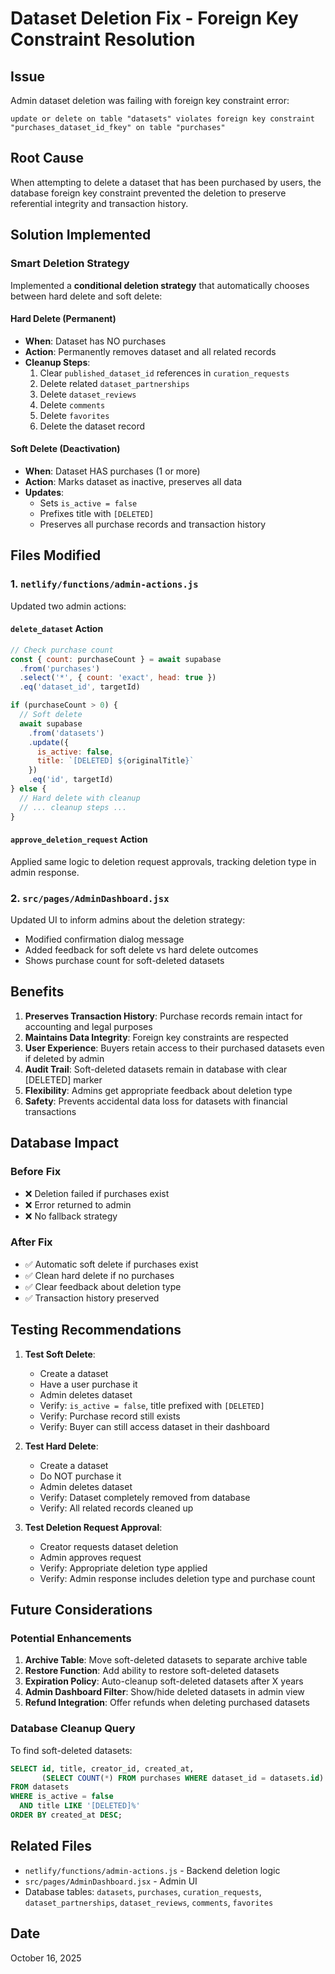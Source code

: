# Dataset Deletion Fix - Foreign Key Constraint Resolution

## Issue
Admin dataset deletion was failing with foreign key constraint error:
```
update or delete on table "datasets" violates foreign key constraint 
"purchases_dataset_id_fkey" on table "purchases"
```

## Root Cause
When attempting to delete a dataset that has been purchased by users, the database foreign key constraint prevented the deletion to preserve referential integrity and transaction history.

## Solution Implemented

### Smart Deletion Strategy
Implemented a **conditional deletion strategy** that automatically chooses between hard delete and soft delete:

#### Hard Delete (Permanent)
- **When**: Dataset has NO purchases
- **Action**: Permanently removes dataset and all related records
- **Cleanup Steps**:
  1. Clear `published_dataset_id` references in `curation_requests`
  2. Delete related `dataset_partnerships`
  3. Delete `dataset_reviews`
  4. Delete `comments`
  5. Delete `favorites`
  6. Delete the dataset record

#### Soft Delete (Deactivation)
- **When**: Dataset HAS purchases (1 or more)
- **Action**: Marks dataset as inactive, preserves all data
- **Updates**:
  - Sets `is_active = false`
  - Prefixes title with `[DELETED]`
  - Preserves all purchase records and transaction history

## Files Modified

### 1. `netlify/functions/admin-actions.js`
Updated two admin actions:

#### `delete_dataset` Action
```javascript
// Check purchase count
const { count: purchaseCount } = await supabase
  .from('purchases')
  .select('*', { count: 'exact', head: true })
  .eq('dataset_id', targetId)

if (purchaseCount > 0) {
  // Soft delete
  await supabase
    .from('datasets')
    .update({ 
      is_active: false,
      title: `[DELETED] ${originalTitle}`
    })
    .eq('id', targetId)
} else {
  // Hard delete with cleanup
  // ... cleanup steps ...
}
```

#### `approve_deletion_request` Action
Applied same logic to deletion request approvals, tracking deletion type in admin response.

### 2. `src/pages/AdminDashboard.jsx`
Updated UI to inform admins about the deletion strategy:
- Modified confirmation dialog message
- Added feedback for soft delete vs hard delete outcomes
- Shows purchase count for soft-deleted datasets

## Benefits

1. **Preserves Transaction History**: Purchase records remain intact for accounting and legal purposes
2. **Maintains Data Integrity**: Foreign key constraints are respected
3. **User Experience**: Buyers retain access to their purchased datasets even if deleted by admin
4. **Audit Trail**: Soft-deleted datasets remain in database with clear [DELETED] marker
5. **Flexibility**: Admins get appropriate feedback about deletion type
6. **Safety**: Prevents accidental data loss for datasets with financial transactions

## Database Impact

### Before Fix
- ❌ Deletion failed if purchases exist
- ❌ Error returned to admin
- ❌ No fallback strategy

### After Fix
- ✅ Automatic soft delete if purchases exist
- ✅ Clean hard delete if no purchases
- ✅ Clear feedback about deletion type
- ✅ Transaction history preserved

## Testing Recommendations

1. **Test Soft Delete**:
   - Create a dataset
   - Have a user purchase it
   - Admin deletes dataset
   - Verify: `is_active = false`, title prefixed with `[DELETED]`
   - Verify: Purchase record still exists
   - Verify: Buyer can still access dataset in their dashboard

2. **Test Hard Delete**:
   - Create a dataset
   - Do NOT purchase it
   - Admin deletes dataset
   - Verify: Dataset completely removed from database
   - Verify: All related records cleaned up

3. **Test Deletion Request Approval**:
   - Creator requests dataset deletion
   - Admin approves request
   - Verify: Appropriate deletion type applied
   - Verify: Admin response includes deletion type and purchase count

## Future Considerations

### Potential Enhancements
1. **Archive Table**: Move soft-deleted datasets to separate archive table
2. **Restore Function**: Add ability to restore soft-deleted datasets
3. **Expiration Policy**: Auto-cleanup soft-deleted datasets after X years
4. **Admin Dashboard Filter**: Show/hide deleted datasets in admin view
5. **Refund Integration**: Offer refunds when deleting purchased datasets

### Database Cleanup Query
To find soft-deleted datasets:
```sql
SELECT id, title, creator_id, created_at, 
       (SELECT COUNT(*) FROM purchases WHERE dataset_id = datasets.id) as purchase_count
FROM datasets 
WHERE is_active = false 
  AND title LIKE '[DELETED]%'
ORDER BY created_at DESC;
```

## Related Files
- `netlify/functions/admin-actions.js` - Backend deletion logic
- `src/pages/AdminDashboard.jsx` - Admin UI
- Database tables: `datasets`, `purchases`, `curation_requests`, `dataset_partnerships`, `dataset_reviews`, `comments`, `favorites`

## Date
October 16, 2025
